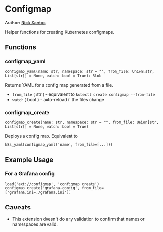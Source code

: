 # Configmap

Author: [Nick Santos](https://github.com/nicks)

Helper functions for creating Kubernetes configmaps.

## Functions

### configmap_yaml

```
configmap_yaml(name: str, namespace: str = "", from_file: Union[str, List[str]] = None, watch: bool = True): Blob
```

Returns YAML for a config map generated from a file.

* `from_file` ( str ) – equivalent to `kubectl create configmap --from-file`
* `watch` ( bool ) - auto-reload if the files change

### configmap_create

```
configmap_create(name: str, namespace: str = "", from_file: Union[str, List[str]] = None, watch: bool = True)
```

Deploys a config map. Equivalent to

```
k8s_yaml(configmap_yaml('name', from_file=[...]))
```

## Example Usage

### For a Grafana config

```
load('ext://configmap', 'configmap_create')
configmap_create('grafana-config', from_file=['grafana.ini=./grafana.ini'])
```

## Caveats

- This extension doesn't do any validation to confirm that names or namespaces are valid.
